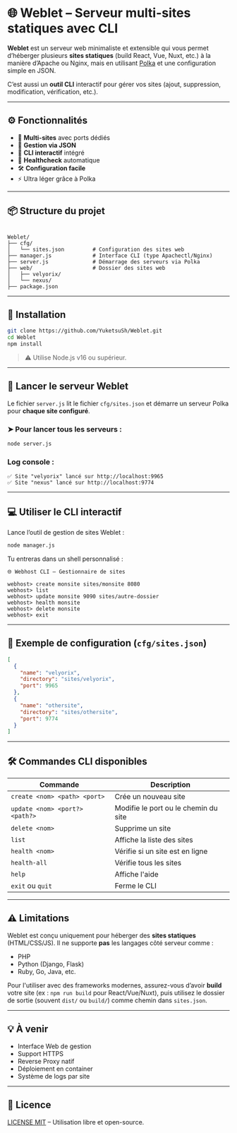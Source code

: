 # 🌐 Weblet – Serveur multi-sites statiques avec CLI

**Weblet** est un serveur web minimaliste et extensible qui vous permet d’héberger plusieurs **sites statiques** (build React, Vue, Nuxt, etc.) à la manière d’Apache ou Nginx, mais en utilisant [Polka](https://github.com/lukeed/polka) et une configuration simple en JSON.

C’est aussi un **outil CLI** interactif pour gérer vos sites (ajout, suppression, modification, vérification, etc.).

---

## ⚙️ Fonctionnalités

- 🔧 **Multi-sites** avec ports dédiés
- 🧩 **Gestion via JSON**
- 💬 **CLI interactif** intégré
- 🧠 **Healthcheck** automatique
- 🛠️ **Configuration facile**
- ⚡ Ultra léger grâce à Polka

---

## 📦 Structure du projet

```

Weblet/
├── cfg/
│   └── sites.json         # Configuration des sites web
├── manager.js             # Interface CLI (type Apachectl/Nginx)
├── server.js              # Démarrage des serveurs via Polka
├── web/                   # Dossier des sites web
│   ├── velyorix/
│   └── nexus/
├── package.json

````

---

## 🚀 Installation

```bash
git clone https://github.com/YuketsuSh/Weblet.git
cd Weblet
npm install
````

> ⚠️ Utilise Node.js v16 ou supérieur.

---

## 🔌 Lancer le serveur Weblet

Le fichier `server.js` lit le fichier `cfg/sites.json` et démarre un serveur Polka pour **chaque site configuré**.

### ➤ Pour lancer tous les serveurs :

```bash
node server.js
```

### Log console :

```
✅ Site "velyorix" lancé sur http://localhost:9965
✅ Site "nexus" lancé sur http://localhost:9774
```

---

## 💻 Utiliser le CLI interactif

Lance l’outil de gestion de sites Weblet :

```bash
node manager.js
```

Tu entreras dans un shell personnalisé :

```
🌐 Webhost CLI – Gestionnaire de sites

webhost> create monsite sites/monsite 8080
webhost> list
webhost> update monsite 9090 sites/autre-dossier
webhost> health monsite
webhost> delete monsite
webhost> exit
```

---

## 📁 Exemple de configuration (`cfg/sites.json`)

```json
[
  {
    "name": "velyorix",
    "directory": "sites/velyorix",
    "port": 9965
  },
  {
    "name": "othersite",
    "directory": "sites/othersite",
    "port": 9774
  }
]
```

---

## 🛠️ Commandes CLI disponibles

| Commande                       | Description                          |
| ------------------------------ | ------------------------------------ |
| `create <nom> <path> <port>`   | Crée un nouveau site                 |
| `update <nom> <port?> <path?>` | Modifie le port ou le chemin du site |
| `delete <nom>`                 | Supprime un site                     |
| `list`                         | Affiche la liste des sites           |
| `health <nom>`                 | Vérifie si un site est en ligne      |
| `health-all`                   | Vérifie tous les sites               |
| `help`                         | Affiche l'aide                       |
| `exit` ou `quit`               | Ferme le CLI                         |

---

## ⚠️ Limitations

Weblet est conçu uniquement pour héberger des **sites statiques** (HTML/CSS/JS).
Il ne supporte **pas** les langages côté serveur comme :

* PHP
* Python (Django, Flask)
* Ruby, Go, Java, etc.

Pour l'utiliser avec des frameworks modernes, assurez-vous d’avoir **build** votre site (ex : `npm run build` pour React/Vue/Nuxt), puis utilisez le dossier de sortie (souvent `dist/` ou `build/`) comme chemin dans `sites.json`.

---

## 💡 À venir

* Interface Web de gestion
* Support HTTPS
* Reverse Proxy natif
* Déploiement en container
* Système de logs par site

---

## 📄 Licence

[LICENSE MIT](LICENSE) – Utilisation libre et open-source.
